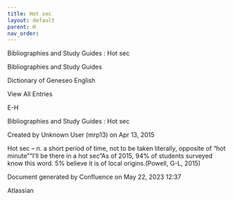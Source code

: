 ```yaml
---
title: Hot sec
layout: default
parent: H
nav_order:
---
```


Bibliographies and Study Guides : Hot sec

Bibliographies and Study Guides

Dictionary of Geneseo English

View All Entries

E-H

Bibliographies and Study Guides : Hot sec

Created by  Unknown User (mrp13) on Apr 13, 2015

Hot sec – n. a short period of time, not to be taken literally, opposite of “hot minute”“I’ll be there in a hot sec”As of 2015, 94% of students surveyed know this word. 5% believe it is of local origins.(Powell, G-L, 2015)

Document generated by Confluence on May 22, 2023 12:37

Atlassian

